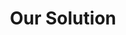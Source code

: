 ---
layout: blocks
title: Our Solution
og_image: 'https://images.unsplash.com/photo-1599045118108-bf9954418b76'
featured_image: 'https://images.unsplash.com/photo-1599045118108-bf9954418b76'
page_sections:
- block: jumbotron-landing-banner
  eyebrow: Solutions
  headline: Methodology & Data You Can Trust
- block: section-slide-through
  cards: 
  - image: '/assets/uploads/img/ui-sample-goldstandard.png'
    headline: 'The Gold Standard'
    content: '<p class="lead">We leverage industry-leading analytics that measure ROI and can benchmark return-to-activity performance against a dataset of more than 20 million disability claims.</p><p>Chosen by state governments, insurers, physicians, and employers, MDGuidelines is available via subscription. MDGuidelines content can be accessed by our easy-to-navigate website or via API integration with your organization’s workflow system.</p>'
  - image: '/assets/uploads/img/ui-sample-helpingpatients.png'
    headline: 'Helping Patients, Providers, and Payers'
    content: '<p>MDGuidelines addresses healthcare’s Quadruple Aim by enhancing the patient experience, improving outcomes, lowering costs, and improving the work life of healthcare providers and care teams.</p>'
  - image: '/assets/uploads/img/ui-sample-goldstandard.png'
    headline: 'Unmatched Focus on Quality'
    content: '<p>High-quality data and literature drives everything we do, from predictive modeling and making medical recommendations, to updating our duration estimates and generating treatment cost calculations. MDGuidelines includes evidence-based guidelines from the American College of Occupational and Environmental Medicine (ACOEM).</p>'
- block: stat-block-3-col
  background_color: dark
  stats:
  - number: '30+'
    content: 'Years'
  - number: '25M'
    content: 'Cases'
  - number: '1'
    content: 'Solution'
---